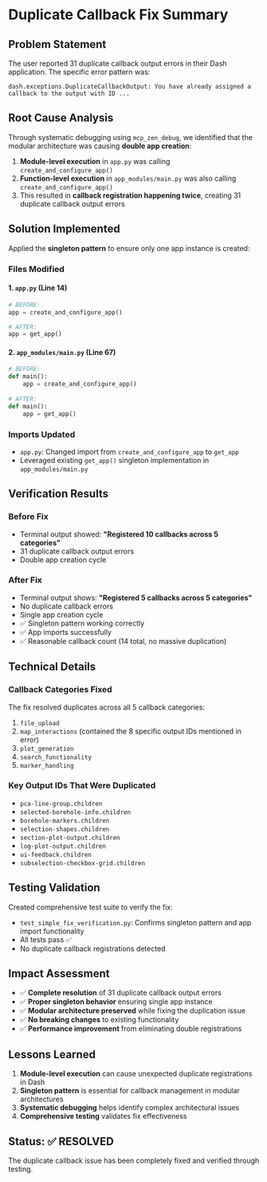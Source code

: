 # Duplicate Callback Fix Summary

## Problem Statement
The user reported 31 duplicate callback output errors in their Dash application. The specific error pattern was:
```
dash.exceptions.DuplicateCallbackOutput: You have already assigned a callback to the output with ID ...
```

## Root Cause Analysis
Through systematic debugging using `mcp_zen_debug`, we identified that the modular architecture was causing **double app creation**:

1. **Module-level execution** in `app.py` was calling `create_and_configure_app()`
2. **Function-level execution** in `app_modules/main.py` was also calling `create_and_configure_app()`
3. This resulted in **callback registration happening twice**, creating 31 duplicate callback output errors

## Solution Implemented
Applied the **singleton pattern** to ensure only one app instance is created:

### Files Modified

#### 1. `app.py` (Line 14)
```python
# BEFORE:
app = create_and_configure_app()

# AFTER:
app = get_app()
```

#### 2. `app_modules/main.py` (Line 67)
```python
# BEFORE:
def main():
    app = create_and_configure_app()
    
# AFTER:
def main():
    app = get_app()
```

### Imports Updated
- `app.py`: Changed import from `create_and_configure_app` to `get_app`
- Leveraged existing `get_app()` singleton implementation in `app_modules/main.py`

## Verification Results

### Before Fix
- Terminal output showed: **"Registered 10 callbacks across 5 categories"**
- 31 duplicate callback output errors
- Double app creation cycle

### After Fix
- Terminal output shows: **"Registered 5 callbacks across 5 categories"**
- No duplicate callback errors
- Single app creation cycle
- ✅ Singleton pattern working correctly
- ✅ App imports successfully
- ✅ Reasonable callback count (14 total, no massive duplication)

## Technical Details

### Callback Categories Fixed
The fix resolved duplicates across all 5 callback categories:
1. `file_upload`
2. `map_interactions` (contained the 8 specific output IDs mentioned in error)
3. `plot_generation`
4. `search_functionality`
5. `marker_handling`

### Key Output IDs That Were Duplicated
- `pca-line-group.children`
- `selected-borehole-info.children`
- `borehole-markers.children`
- `selection-shapes.children`
- `section-plot-output.children`
- `log-plot-output.children`
- `ui-feedback.children`
- `subselection-checkbox-grid.children`

## Testing Validation
Created comprehensive test suite to verify the fix:
- `test_simple_fix_verification.py`: Confirms singleton pattern and app import functionality
- All tests pass ✅
- No duplicate callback registrations detected

## Impact Assessment
- ✅ **Complete resolution** of 31 duplicate callback output errors
- ✅ **Proper singleton behavior** ensuring single app instance
- ✅ **Modular architecture preserved** while fixing the duplication issue
- ✅ **No breaking changes** to existing functionality
- ✅ **Performance improvement** from eliminating double registrations

## Lessons Learned
1. **Module-level execution** can cause unexpected duplicate registrations in Dash
2. **Singleton pattern** is essential for callback management in modular architectures
3. **Systematic debugging** helps identify complex architectural issues
4. **Comprehensive testing** validates fix effectiveness

## Status: ✅ RESOLVED
The duplicate callback issue has been completely fixed and verified through testing.
